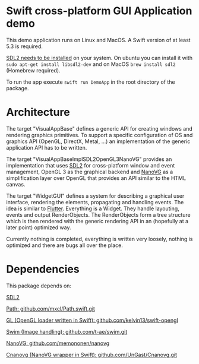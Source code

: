 # Swift cross-platform GUI Application demo

This demo application runs on Linux and MacOS. A Swift version of at least 5.3 is required.

[SDL2 needs to be installed](https://wiki.libsdl.org/Installation) on your system. On ubuntu you can install it with `sudo apt-get install libsdl2-dev` and on MacOS `brew install sdl2` (Homebrew required).

To run the app execute `swift run DemoApp` in the root directory of the package.

# Architecture

The target "VisualAppBase" defines a generic API for creating windows and rendering graphics primitives. 
To support a specific configuration of OS and graphics API (OpenGL, DirectX, Metal, ...) an implementation of the generic application API has to be written.

The target "VisualAppBaseImplSDL2OpenGL3NanoVG" provides an implementation that uses [SDL2](https://www.libsdl.org/index.php) for cross-platform window and event management, OpenGL 3 as the graphical backend and [NanoVG](https://github.com/memononen/nanovg) as a simplification layer over OpenGL that provides an API similar to the HTML canvas.

The target "WidgetGUI" defines a system for describing a graphical user interface, rendering the elements, propagating and handling events. The idea is similar to [Flutter](https://flutter.dev/). Everything is a Widget. They handle layouting, events and output RenderObjects. The RenderObjects form a tree structure which is then rendered with the generic rendering API in an (hopefully at a later point) optimized way.

Currently nothing is completed, everything is written very loosely, nothing is optimized and there are bugs all over the place.

# Dependencies

This package depends on:

[SDL2](https://www.libsdl.org/index.php)

[Path: github.com/mxcl/Path.swift.git](https://github.com/mxcl/Path.swift.git)

[GL (OpenGL loader written in Swift): github.com/kelvin13/swift-opengl](https://github.com/kelvin13/swift-opengl)

[Swim (Image handling): github.com/t-ae/swim.git](https://github.com/t-ae/swim.git)

[NanoVG: github.com/memononen/nanovg](https://github.com/memononen/nanovg)

[Cnanovg (NanoVG wrapper in Swift): github.com/UnGast/Cnanovg.git](https://github.com/UnGast/Cnanovg.git)